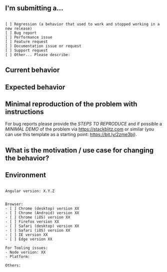 <!--
PLEASE HELP US PROCESS GITHUB ISSUES FASTER BY PROVIDING THE FOLLOWING INFORMATION.

ISSUES MISSING IMPORTANT INFORMATION MAY BE CLOSED WITHOUT INVESTIGATION.
-->

## I'm submitting a...
<!-- Check one of the following options with "x" -->
<pre><code>
[ ] Regression (a behavior that used to work and stopped working in a new release)
[ ] Bug report  <!-- Please search GitHub for a similar issue or PR before submitting -->
[ ] Performance issue
[ ] Feature request
[ ] Documentation issue or request
[ ] Support request
[ ] Other... Please describe:
</code></pre>

## Current behavior
<!-- Describe how the issue manifests. -->


## Expected behavior
<!-- Describe what the desired behavior would be. -->


## Minimal reproduction of the problem with instructions
For bug reports please provide the *STEPS TO REPRODUCE* and if possible a *MINIMAL DEMO* of the problem via
https://stackblitz.com or similar (you can use this template as a starting point: https://bit.ly/2zme3bj).


## What is the motivation / use case for changing the behavior?
<!-- Describe the motivation or the concrete use case. -->


## Environment

<pre><code>
Angular version: X.Y.Z
<!-- Check whether this is still an issue in the most recent Angular version -->

Browser:
- [ ] Chrome (desktop) version XX
- [ ] Chrome (Android) version XX
- [ ] Chrome (iOS) version XX
- [ ] Firefox version XX
- [ ] Safari (desktop) version XX
- [ ] Safari (iOS) version XX
- [ ] IE version XX
- [ ] Edge version XX
 
For Tooling issues:
- Node version: XX  <!-- run `node --version` -->
- Platform:  <!-- Mac, Linux, Windows -->

Others:
<!-- Anything else relevant?  Operating system version, IDE, package manager, HTTP server, ... -->
</code></pre>

